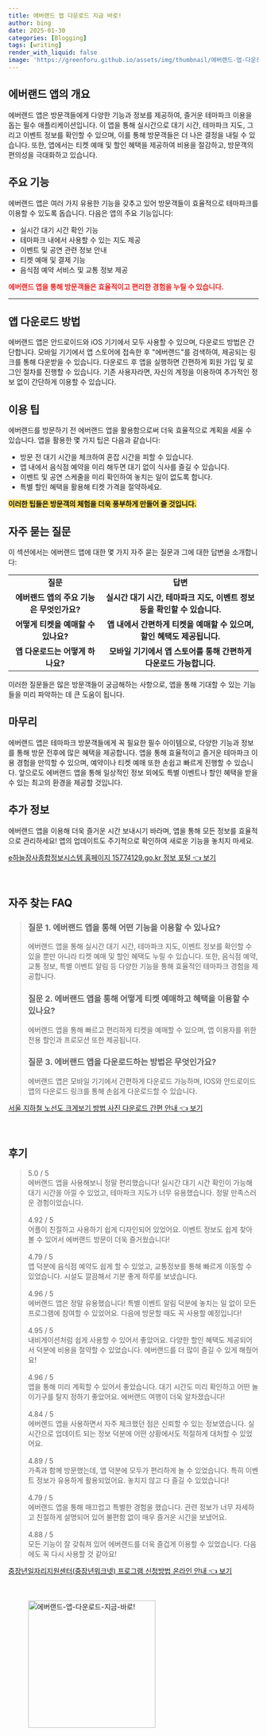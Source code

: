 ```yaml
---
title: 에버랜드 앱 다운로드 지금 바로!
author: bing
date: 2025-01-30
categories: [Blogging]
tags: [writing]
render_with_liquid: false
image: 'https://greenforu.github.io/assets/img/thumbnail/에버랜드-앱-다운로드-지금-바로!.webp'
---
```



<h2 id='에버랜드 앱의 개요'>에버랜드 앱의 개요</h2>

<p>에버랜드 앱은 방문객들에게 다양한 기능과 정보를 제공하여, 즐거운 테마파크 이용을 돕는 필수 애플리케이션입니다. 이 앱을 통해 실시간으로 대기 시간, 테마파크 지도, 그리고 이벤트 정보를 확인할 수 있으며, 이를 통해 방문객들은 더 나은 결정을 내릴 수 있습니다. 또한, 앱에서는 티켓 예매 및 할인 혜택을 제공하여 비용을 절감하고, 방문객의 편의성을 극대화하고 있습니다.</p>

<h2 id='주요 기능'>주요 기능</h2>

<p>에버랜드 앱은 여러 가지 유용한 기능을 갖추고 있어 방문객들이 효율적으로 테마파크를 이용할 수 있도록 돕습니다. 다음은 앱의 주요 기능입니다:</p>

<ul>
    <li>실시간 대기 시간 확인 기능</li>
    <li>테마파크 내에서 사용할 수 있는 지도 제공</li>
    <li>이벤트 및 공연 관련 정보 안내</li>
    <li>티켓 예매 및 결제 기능</li>
    <li>음식점 예약 서비스 및 교통 정보 제공</li>
</ul>

<p><b><span style="color: #ee2323;">에버랜드 앱을 통해 방문객들은 효율적이고 편리한 경험을 누릴 수 있습니다.</span></b></p>

<hr />

<h2 id='앱 다운로드 방법'>앱 다운로드 방법</h2>

<p>에버랜드 앱은 안드로이드와 iOS 기기에서 모두 사용할 수 있으며, 다운로드 방법은 간단합니다. 모바일 기기에서 앱 스토어에 접속한 후 "에버랜드"를 검색하여, 제공되는 링크를 통해 다운받을 수 있습니다. 다운로드 후 앱을 실행하면 간편하게 회원 가입 및 로그인 절차를 진행할 수 있습니다. 기존 사용자라면, 자신의 계정을 이용하여 추가적인 정보 없이 간단하게 이용할 수 있습니다.</p>

<h2 id='이용 팁'>이용 팁</h2>

<p>에버랜드를 방문하기 전 에버랜드 앱을 활용함으로써 더욱 효율적으로 계획을 세울 수 있습니다. 앱을 활용한 몇 가지 팁은 다음과 같습니다:</p>

<ul>
    <li>방문 전 대기 시간을 체크하여 혼잡 시간을 피할 수 있습니다.</li>
    <li>앱 내에서 음식점 예약을 미리 해두면 대기 없이 식사를 즐길 수 있습니다.</li>
    <li>이벤트 및 공연 스케줄을 미리 확인하여 놓치는 일이 없도록 합니다.</li>
    <li>특별 할인 혜택을 활용해 티켓 가격을 절약하세요.</li>
</ul>

<p><b><span style="background-color: #ffe066;">이러한 팁들은 방문객의 체험을 더욱 풍부하게 만들어 줄 것입니다.</span></b></p>

<h2 id='자주 묻는 질문'>자주 묻는 질문</h2>

<p>이 섹션에서는 에버랜드 앱에 대한 몇 가지 자주 묻는 질문과 그에 대한 답변을 소개합니다:</p>

<table>
    <tr>
        <td style="text-align: center; height: 17px;"><b>질문</b></td>
        <td style="text-align: center; height: 17px;"><b>답변</b></td>
    </tr>
    <tr>
        <td style="text-align: center; height: 17px;"><b>에버랜드 앱의 주요 기능은 무엇인가요?</b></td>
        <td style="text-align: center; height: 17px;"><b>실시간 대기 시간, 테마파크 지도, 이벤트 정보 등을 확인할 수 있습니다.</b></td>
    </tr>
    <tr>
        <td style="text-align: center; height: 17px;"><b>어떻게 티켓을 예매할 수 있나요?</b></td>
        <td style="text-align: center; height: 17px;"><b>앱 내에서 간편하게 티켓을 예매할 수 있으며, 할인 혜택도 제공됩니다.</b></td>
    </tr>
    <tr>
        <td style="text-align: center; height: 17px;"><b>앱 다운로드는 어떻게 하나요?</b></td>
        <td style="text-align: center; height: 17px;"><b>모바일 기기에서 앱 스토어를 통해 간편하게 다운로드 가능합니다.</b></td>
    </tr>
</table>

<p>이러한 질문들은 많은 방문객들이 궁금해하는 사항으로, 앱을 통해 기대할 수 있는 기능들을 미리 파악하는 데 큰 도움이 됩니다.</p>

<h2 id='마무리'>마무리</h2>

<p>에버랜드 앱은 테마파크 방문객들에게 꼭 필요한 필수 아이템으로, 다양한 기능과 정보를 통해 방문 전후에 많은 혜택을 제공합니다. 앱을 통해 효율적이고 즐거운 테마파크 이용 경험을 만끽할 수 있으며, 예약이나 티켓 예매 또한 손쉽고 빠르게 진행할 수 있습니다. 앞으로도 에버랜드 앱을 통해 일상적인 정보 외에도 특별 이벤트나 할인 혜택을 받을 수 있는 최고의 환경을 제공할 것입니다.</p>

<h2 id='추가 정보'>추가 정보</h2>

<p>에버랜드 앱을 이용해 더욱 즐거운 시간 보내시기 바라며, 앱을 통해 모든 정보를 효율적으로 관리하세요! 앱의 업데이트도 주기적으로 확인하여 새로운 기능을 놓치지 마세요.</p>


<p><a class="click-button" title="e하늘장사종합정보시스템 홈페이지 15774129.go.kr 정보 포털" href="https://greenforu.github.io/posts/e%ED%95%98%EB%8A%98%EC%9E%A5%EC%82%AC%EC%A2%85%ED%95%A9%EC%A0%95%EB%B3%B4%EC%8B%9C%EC%8A%A4%ED%85%9C-%ED%99%88%ED%8E%98%EC%9D%B4%EC%A7%80-15774129.go.kr-%EC%A0%95%EB%B3%B4-%ED%8F%AC%ED%84%B8/" rel="dofollow">e하늘장사종합정보시스템 홈페이지 15774129.go.kr 정보 포털 👈 보기</a></p><br>
<h2 id='자주_찾는_FAQ'>자주 찾는 FAQ</h2>
<div itemscope="" itemtype="https://schema.org/FAQPage"> 
<blockquote> 
<div itemscope="" itemprop="mainEntity" itemtype="https://schema.org/Question"> 
<h3 itemprop="name">질문 1. 에버랜드 앱을 통해 어떤 기능을 이용할 수 있나요?</h3> 
<div itemscope="" itemprop="acceptedAnswer" itemtype="https://schema.org/Answer"> 
<span itemprop="text"> 
<p>에버랜드 앱을 통해 실시간 대기 시간, 테마파크 지도, 이벤트 정보를 확인할 수 있을 뿐만 아니라 티켓 예매 및 할인 혜택도 누릴 수 있습니다. 또한, 음식점 예약, 교통 정보, 특별 이벤트 알림 등 다양한 기능을 통해 효율적인 테마파크 경험을 제공합니다.</p> 
</span> 
</div> 
</div> 

<div itemscope="" itemprop="mainEntity" itemtype="https://schema.org/Question"> 
<h3 itemprop="name">질문 2. 에버랜드 앱을 통해 어떻게 티켓 예매하고 혜택을 이용할 수 있나요?</h3> 
<div itemscope="" itemprop="acceptedAnswer" itemtype="https://schema.org/Answer"> 
<span itemprop="text"> 
<p>에버랜드 앱을 통해 빠르고 편리하게 티켓을 예매할 수 있으며, 앱 이용자를 위한 전용 할인과 프로모션 또한 제공됩니다.</p> 
</span> 
</div> 
</div> 

<div itemscope="" itemprop="mainEntity" itemtype="https://schema.org/Question"> 
<h3 itemprop="name">질문 3. 에버랜드 앱을 다운로드하는 방법은 무엇인가요?</h3> 
<div itemscope="" itemprop="acceptedAnswer" itemtype="https://schema.org/Answer"> 
<span itemprop="text"> 
<p>에버랜드 앱은 모바일 기기에서 간편하게 다운로드 가능하며, IOS와 안드로이드 앱의 다운로드 링크를 통해 손쉽게 다운로드할 수 있습니다.</p> 
</span> 
</div> 
</div> 
</blockquote> 
</div>
<p><a class="click-button" title="서울 지하철 노선도 크게보기 방법 사진 다운로드 간편 안내" href="https://greenforu.github.io/posts/%EC%84%9C%EC%9A%B8-%EC%A7%80%ED%95%98%EC%B2%A0-%EB%85%B8%EC%84%A0%EB%8F%84-%ED%81%AC%EA%B2%8C%EB%B3%B4%EA%B8%B0-%EB%B0%A9%EB%B2%95-%EC%82%AC%EC%A7%84-%EB%8B%A4%EC%9A%B4%EB%A1%9C%EB%93%9C-%EA%B0%84%ED%8E%B8-%EC%95%88%EB%82%B4/" rel="dofollow">서울 지하철 노선도 크게보기 방법 사진 다운로드 간편 안내 👈 보기</a></p><br>
<h2 id='후기'>후기</h2>
<div itemscope itemtype="https://schema.org/Product">
  <blockquote>
  <div itemprop="review" itemscope itemtype="https://schema.org/Review">
      <div itemprop="reviewRating" itemscope itemtype="https://schema.org/Rating"> <span itemprop="ratingValue">5.0</span> / <span itemprop="bestRating">5</span> </div>
      <span itemprop="reviewBody">에버랜드 앱을 사용해보니 정말 편리했습니다! 실시간 대기 시간 확인이 가능해 대기 시간을 아낄 수 있었고, 테마파크 지도가 너무 유용했습니다. 정말 만족스러운 경험이었습니다.</span>
  </div>
  <br>
  <div itemprop="review" itemscope itemtype="https://schema.org/Review">
      <div itemprop="reviewRating" itemscope itemtype="https://schema.org/Rating"> <span itemprop="ratingValue">4.92</span> / <span itemprop="bestRating">5</span> </div>
      <span itemprop="reviewBody">어플이 친절하고 사용하기 쉽게 디자인되어 있었어요. 이벤트 정보도 쉽게 찾아볼 수 있어서 에버랜드 방문이 더욱 즐거웠습니다!</span>
  </div>
  <br>
  <div itemprop="review" itemscope itemtype="https://schema.org/Review">
      <div itemprop="reviewRating" itemscope itemtype="https://schema.org/Rating"> <span itemprop="ratingValue">4.79</span> / <span itemprop="bestRating">5</span> </div>
      <span itemprop="reviewBody">앱 덕분에 음식점 예약도 쉽게 할 수 있었고, 교통정보를 통해 빠르게 이동할 수 있었습니다. 시설도 깔끔해서 기분 좋게 하루를 보냈습니다.</span>
  </div>
  <br>
  <div itemprop="review" itemscope itemtype="https://schema.org/Review">
      <div itemprop="reviewRating" itemscope itemtype="https://schema.org/Rating"> <span itemprop="ratingValue">4.96</span> / <span itemprop="bestRating">5</span> </div>
      <span itemprop="reviewBody">에버랜드 앱은 정말 유용했습니다! 특별 이벤트 알림 덕분에 놓치는 일 없이 모든 프로그램에 참여할 수 있었어요. 다음에 방문할 때도 꼭 사용할 예정입니다!</span>
  </div>
  <br>
  <div itemprop="review" itemscope itemtype="https://schema.org/Review">
      <div itemprop="reviewRating" itemscope itemtype="https://schema.org/Rating"> <span itemprop="ratingValue">4.95</span> / <span itemprop="bestRating">5</span> </div>
      <span itemprop="reviewBody">내비게이션처럼 쉽게 사용할 수 있어서 좋았어요. 다양한 할인 혜택도 제공되어서 덕분에 비용을 절약할 수 있었습니다. 에버랜드를 더 많이 즐길 수 있게 해줬어요!</span>
  </div>
  <br>
  <div itemprop="review" itemscope itemtype="https://schema.org/Review">
      <div itemprop="reviewRating" itemscope itemtype="https://schema.org/Rating"> <span itemprop="ratingValue">4.96</span> / <span itemprop="bestRating">5</span> </div>
      <span itemprop="reviewBody">앱을 통해 미리 계획할 수 있어서 좋았습니다. 대기 시간도 미리 확인하고 어떤 놀이기구를 탈지 정하기 좋았어요. 에버랜드 여행이 더욱 알차졌습니다!</span>
  </div>
  <br>
  <div itemprop="review" itemscope itemtype="https://schema.org/Review">
      <div itemprop="reviewRating" itemscope itemtype="https://schema.org/Rating"> <span itemprop="ratingValue">4.84</span> / <span itemprop="bestRating">5</span> </div>
      <span itemprop="reviewBody">에버랜드 앱을 사용하면서 자주 체크했던 점은 신뢰할 수 있는 정보였습니다. 실시간으로 업데이트 되는 정보 덕분에 어떤 상황에서도 적절하게 대처할 수 있었어요.</span>
  </div>
  <br>
  <div itemprop="review" itemscope itemtype="https://schema.org/Review">
      <div itemprop="reviewRating" itemscope itemtype="https://schema.org/Rating"> <span itemprop="ratingValue">4.89</span> / <span itemprop="bestRating">5</span> </div>
      <span itemprop="reviewBody">가족과 함께 방문했는데, 앱 덕분에 모두가 편리하게 놀 수 있었습니다. 특히 이벤트 정보가 유용하게 활용되었어요. 놓치지 않고 다 즐길 수 있었습니다!</span>
  </div>
  <br>
  <div itemprop="review" itemscope itemtype="https://schema.org/Review">
      <div itemprop="reviewRating" itemscope itemtype="https://schema.org/Rating"> <span itemprop="ratingValue">4.79</span> / <span itemprop="bestRating">5</span> </div>
      <span itemprop="reviewBody">에버랜드 앱을 통해 매끄럽고 특별한 경험을 했습니다. 관련 정보가 너무 자세하고 친절하게 설명되어 있어 불편함 없이 매우 즐거운 시간을 보냈어요.</span>
  </div>
  <br>
  <div itemprop="review" itemscope itemtype="https://schema.org/Review">
      <div itemprop="reviewRating" itemscope itemtype="https://schema.org/Rating"> <span itemprop="ratingValue">4.88</span> / <span itemprop="bestRating">5</span> </div>
      <span itemprop="reviewBody">모든 기능이 잘 갖춰져 있어 에버랜드를 더욱 즐겁게 이용할 수 있었습니다. 다음에도 꼭 다시 사용할 것 같아요!</span>
  </div>
  </blockquote>
</div>
<p><a class="click-button" title="중장년일자리지원센터(중장년워크넷) 프로그램 신청방법 온라인 안내" href="https://greenforu.github.io/posts/%EC%A4%91%EC%9E%A5%EB%85%84%EC%9D%BC%EC%9E%90%EB%A6%AC%EC%A7%80%EC%9B%90%EC%84%BC%ED%84%B0(%EC%A4%91%EC%9E%A5%EB%85%84%EC%9B%8C%ED%81%AC%EB%84%B7)-%ED%94%84%EB%A1%9C%EA%B7%B8%EB%9E%A8-%EC%8B%A0%EC%B2%AD%EB%B0%A9%EB%B2%95-%EC%98%A8%EB%9D%BC%EC%9D%B8-%EC%95%88%EB%82%B4/" rel="dofollow">중장년일자리지원센터(중장년워크넷) 프로그램 신청방법 온라인 안내 👈 보기</a></p><br>
<figure class="image"><img src="https://greenforu.github.io/assets/img/thumbnail/에버랜드-앱-다운로드-지금-바로!.webp" alt="에버랜드-앱-다운로드-지금-바로!" width="256" height="256"></figure>